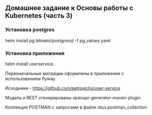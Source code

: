 ## Домашнее задание к Основы работы с Kubernetes (часть 3) 


### Установка postgres
helm install pg bitnami/postgresql -f pg_values.yaml

### Установка приложения
helm install userservice .

Первоначальные миграции оформлены в приложении с использованием flyway

Исходники - https://github.com/petrovichs/user-service

Модель и REST сгенерированы openapi-generator-maven-plugin

Коллекция POSTMAN с запросами в файле otus.postman_collection
